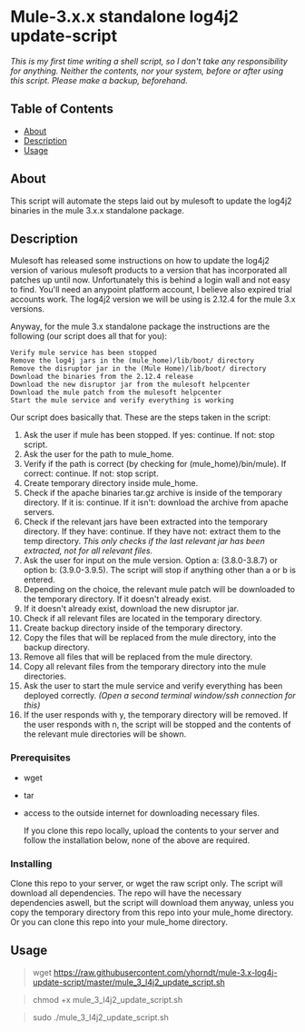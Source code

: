# Mule-3.x.x standalone log4j2 update-script

*This is my first time writing a shell script, so I don't take any responsibility for anything. Neither the contents, nor your system, before or after using this script.
Please make a backup, beforehand.*

## Table of Contents

- [About](#about)
- [Description](#desc)
- [Usage](#usage)

## About <a name = "about"></a>

This script will automate the steps laid out by mulesoft to update the log4j2 binaries in the mule 3.x.x standalone package.


## Description <a name = "desc"></a>

Mulesoft has released some instructions on how to update the log4j2 version of various mulesoft products to a version that has incorporated all patches up until now. Unfortunately this is behind a login wall and not easy to find. You'll need an anypoint platform account, I believe also expired trial accounts work. The log4j2 version we will be using is 2.12.4 for the mule 3.x versions.

Anyway, for the mule 3.x standalone package the instructions are the following (our script does all that for you):

    Verify mule service has been stopped
    Remove the log4j jars in the (mule_home)/lib/boot/ directory
    Remove the disruptor jar in the (Mule Home)/lib/boot/ directory
    Download the binaries from the 2.12.4 release
    Download the new disruptor jar from the mulesoft helpcenter
    Download the mule patch from the mulesoft helpcenter
    Start the mule service and verify everything is working

Our script does basically that. These are the steps taken in the script:

1. Ask the user if mule has been stopped. If yes: continue. If not: stop script.
2. Ask the user for the path to mule_home.
3. Verify if the path is correct (by checking for (mule_home)/bin/mule). If correct: continue. If not: stop script.
4. Create temporary directory inside mule_home.
5. Check if the apache binaries tar.gz archive is inside of the temporary directory. If it is: continue. If it isn't: download the archive from apache servers.
6. Check if the relevant jars have been extracted into the temporary directory. If they have: continue. If they have not: extract them to the temp directory.
*This only checks if the last relevant jar has been extracted, not for all relevant files.*
7. Ask the user for input on the mule version. Option a: (3.8.0-3.8.7) or option b: (3.9.0-3.9.5). The script will stop if anything other than a or b is entered.
8. Depending on the choice, the relevant mule patch will be downloaded to the temporary directory. If it doesn't already exist.
9. If it doesn't already exist, download the new disruptor jar.
10. Check if all relevant files are located in the temporary directory.
11. Create backup directory inside of the temporary directory.
12. Copy the files that will be replaced from the mule directory, into the backup directory.
13. Remove all files that will be replaced from the mule directory.
14. Copy all relevant files from the temporary directory into the mule directories.
15. Ask the user to start the mule service and verify everything has been deployed correctly. 
*(Open a second terminal window/ssh connection for this)*
16. If the user responds with y, the temporary directory will be removed. If the user responds with n, the script will be stopped and the contents of the relevant mule directories will be shown.

### Prerequisites

- wget
- tar
- access to the outside internet for downloading necessary files.

  If you clone this repo locally, upload the contents to your server and follow the installation below, none of the above are required.

### Installing

Clone this repo to your server, or wget the raw script only. The script will download all dependencies.
The repo will have the necessary dependencies aswell, but the script will download them anyway, unless you copy the temporary directory from this repo into your mule_home directory. Or you can clone this repo into your mule_home directory.

## Usage <a name = "usage"></a>
>wget https://raw.githubusercontent.com/yhorndt/mule-3.x-log4j-update-script/master/mule_3_l4j2_update_script.sh

>chmod +x mule_3_l4j2_update_script.sh

>sudo ./mule_3_l4j2_update_script.sh
